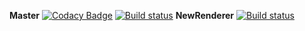 **Master**
[![Codacy Badge](https://api.codacy.com/project/badge/Grade/1e7ff76592894b2799776314e66f1f4d)](https://app.codacy.com/manual/b1nary0/RZE?utm_source=github.com&utm_medium=referral&utm_content=b1nary0/RZE&utm_campaign=Badge_Grade_Dashboard)
[![Build status](https://ci.appveyor.com/api/projects/status/xiqbdpl1h57vxjwa/branch/master?svg=true)](https://ci.appveyor.com/project/b1nary0/rze/branch/master)
**NewRenderer**
[![Build status](https://ci.appveyor.com/api/projects/status/8ydw51pec328rjne/branch/NewRenderer?svg=true)](https://ci.appveyor.com/project/b1nary0/rze-newrenderer/branch/NewRenderer)
